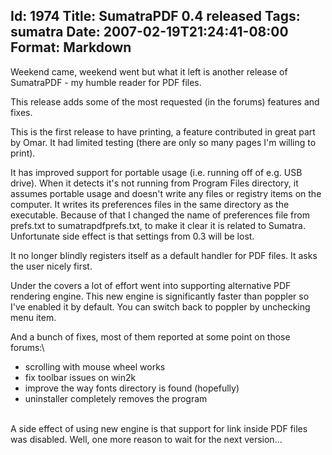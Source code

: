 Id: 1974
Title: SumatraPDF 0.4 released
Tags: sumatra
Date: 2007-02-19T21:24:41-08:00
Format: Markdown
--------------
Weekend came, weekend went but what it left is another release of
SumatraPDF - my humble reader for PDF files.

This release adds some of the most requested (in the forums) features
and fixes.

This is the first release to have printing, a feature contributed in
great part by Omar. It had limited testing (there are only so many pages
I'm willing to print).

It has improved support for portable usage (i.e. running off of e.g. USB
drive). When it detects it's not running from Program Files directory,
it assumes portable usage and doesn't write any files or registry items
on the computer. It writes its preferences files in the same directory
as the executable. Because of that I changed the name of preferences
file from prefs.txt to sumatrapdfprefs.txt, to make it clear it is
related to Sumatra. Unfortunate side effect is that settings from 0.3
will be lost.

It no longer blindly registers itself as a default handler for PDF
files. It asks the user nicely first.

Under the covers a lot of effort went into supporting alternative PDF
rendering engine. This new engine is significantly faster than poppler
so I've enabled it by default. You can switch back to poppler by
unchecking menu item.

And a bunch of fixes, most of them reported at some point on those
forums:\

-   scrolling with mouse wheel works
-   fix toolbar issues on win2k
-   improve the way fonts directory is found (hopefully)
-   uninstaller completely removes the program

\
A side effect of using new engine is that support for link inside PDF
files was disabled. Well, one more reason to wait for the next
version...
